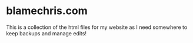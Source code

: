 # blamechris.com
This is a collection of the html files for my website as I need somewhere to keep backups and manage edits!
